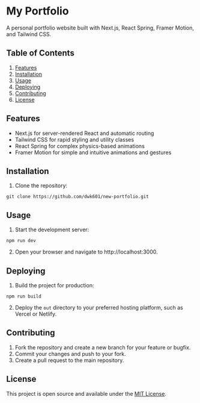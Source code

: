 # My Portfolio

A personal portfolio website built with Next.js, React Spring, Framer Motion, and Tailwind CSS.

## Table of Contents

1. [Features](#features)
2. [Installation](#installation)
3. [Usage](#usage)
4. [Deploying](#deploying)
5. [Contributing](#contributing)
6. [License](#license)

## Features

- Next.js for server-rendered React and automatic routing
- Tailwind CSS for rapid styling and utility classes
- React Spring for complex physics-based animations
- Framer Motion for simple and intuitive animations and gestures

## Installation

1. Clone the repository:

```
git clone https://github.com/dwk601/new-portfolio.git
```

## Usage

1. Start the development server:

```
npm run dev
```

2. Open your browser and navigate to http://localhost:3000.

## Deploying

1. Build the project for production:

```
npm run build
```

2. Deploy the `out` directory to your preferred hosting platform, such as Vercel or Netlify.

## Contributing

1. Fork the repository and create a new branch for your feature or bugfix.
2. Commit your changes and push to your fork.
3. Create a pull request to the main repository.

## License

This project is open source and available under the [MIT License](LICENSE).